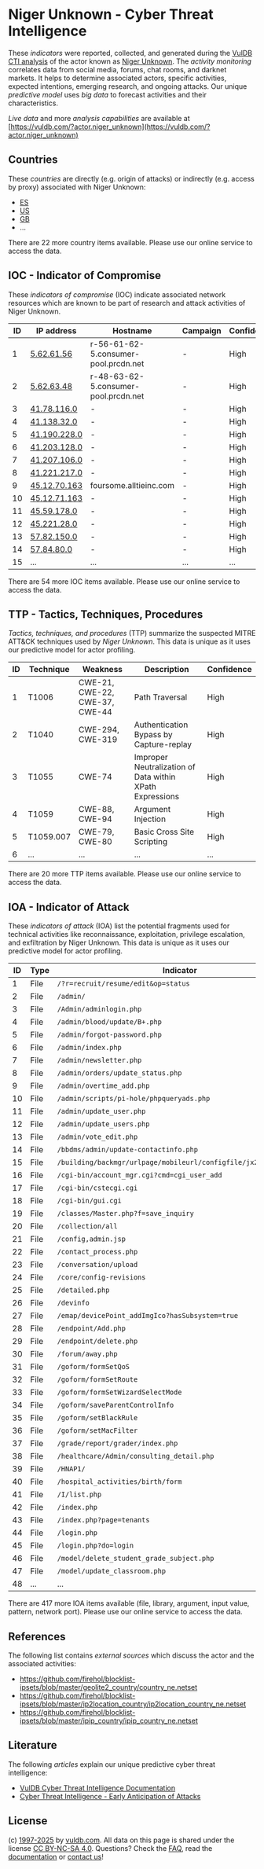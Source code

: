 # Niger Unknown - Cyber Threat Intelligence

These _indicators_ were reported, collected, and generated during the [VulDB CTI analysis](https://vuldb.com/?kb.cti) of the actor known as [Niger Unknown](https://vuldb.com/?actor.niger_unknown). The _activity monitoring_ correlates data from social media, forums, chat rooms, and darknet markets. It helps to determine associated actors, specific activities, expected intentions, emerging research, and ongoing attacks. Our unique _predictive model_ uses _big data_ to forecast activities and their characteristics.

_Live data_ and more _analysis capabilities_ are available at [https://vuldb.com/?actor.niger_unknown](https://vuldb.com/?actor.niger_unknown)

## Countries

These _countries_ are directly (e.g. origin of attacks) or indirectly (e.g. access by proxy) associated with Niger Unknown:

* [ES](https://vuldb.com/?country.es)
* [US](https://vuldb.com/?country.us)
* [GB](https://vuldb.com/?country.gb)
* ...

There are 22 more country items available. Please use our online service to access the data.

## IOC - Indicator of Compromise

These _indicators of compromise_ (IOC) indicate associated network resources which are known to be part of research and attack activities of Niger Unknown.

ID | IP address | Hostname | Campaign | Confidence
-- | ---------- | -------- | -------- | ----------
1 | [5.62.61.56](https://vuldb.com/?ip.5.62.61.56) | r-56-61-62-5.consumer-pool.prcdn.net | - | High
2 | [5.62.63.48](https://vuldb.com/?ip.5.62.63.48) | r-48-63-62-5.consumer-pool.prcdn.net | - | High
3 | [41.78.116.0](https://vuldb.com/?ip.41.78.116.0) | - | - | High
4 | [41.138.32.0](https://vuldb.com/?ip.41.138.32.0) | - | - | High
5 | [41.190.228.0](https://vuldb.com/?ip.41.190.228.0) | - | - | High
6 | [41.203.128.0](https://vuldb.com/?ip.41.203.128.0) | - | - | High
7 | [41.207.106.0](https://vuldb.com/?ip.41.207.106.0) | - | - | High
8 | [41.221.217.0](https://vuldb.com/?ip.41.221.217.0) | - | - | High
9 | [45.12.70.163](https://vuldb.com/?ip.45.12.70.163) | foursome.alltieinc.com | - | High
10 | [45.12.71.163](https://vuldb.com/?ip.45.12.71.163) | - | - | High
11 | [45.59.178.0](https://vuldb.com/?ip.45.59.178.0) | - | - | High
12 | [45.221.28.0](https://vuldb.com/?ip.45.221.28.0) | - | - | High
13 | [57.82.150.0](https://vuldb.com/?ip.57.82.150.0) | - | - | High
14 | [57.84.80.0](https://vuldb.com/?ip.57.84.80.0) | - | - | High
15 | ... | ... | ... | ...

There are 54 more IOC items available. Please use our online service to access the data.

## TTP - Tactics, Techniques, Procedures

_Tactics, techniques, and procedures_ (TTP) summarize the suspected MITRE ATT&CK techniques used by _Niger Unknown_. This data is unique as it uses our predictive model for actor profiling.

ID | Technique | Weakness | Description | Confidence
-- | --------- | -------- | ----------- | ----------
1 | T1006 | CWE-21, CWE-22, CWE-37, CWE-44 | Path Traversal | High
2 | T1040 | CWE-294, CWE-319 | Authentication Bypass by Capture-replay | High
3 | T1055 | CWE-74 | Improper Neutralization of Data within XPath Expressions | High
4 | T1059 | CWE-88, CWE-94 | Argument Injection | High
5 | T1059.007 | CWE-79, CWE-80 | Basic Cross Site Scripting | High
6 | ... | ... | ... | ...

There are 20 more TTP items available. Please use our online service to access the data.

## IOA - Indicator of Attack

These _indicators of attack_ (IOA) list the potential fragments used for technical activities like reconnaissance, exploitation, privilege escalation, and exfiltration by Niger Unknown. This data is unique as it uses our predictive model for actor profiling.

ID | Type | Indicator | Confidence
-- | ---- | --------- | ----------
1 | File | `/?r=recruit/resume/edit&op=status` | High
2 | File | `/admin/` | Low
3 | File | `/Admin/adminlogin.php` | High
4 | File | `/admin/blood/update/B+.php` | High
5 | File | `/admin/forgot-password.php` | High
6 | File | `/admin/index.php` | High
7 | File | `/admin/newsletter.php` | High
8 | File | `/admin/orders/update_status.php` | High
9 | File | `/admin/overtime_add.php` | High
10 | File | `/admin/scripts/pi-hole/phpqueryads.php` | High
11 | File | `/admin/update_user.php` | High
12 | File | `/admin/update_users.php` | High
13 | File | `/admin/vote_edit.php` | High
14 | File | `/bbdms/admin/update-contactinfo.php` | High
15 | File | `/building/backmgr/urlpage/mobileurl/configfile/jx2_config.ini` | High
16 | File | `/cgi-bin/account_mgr.cgi?cmd=cgi_user_add` | High
17 | File | `/cgi-bin/cstecgi.cgi` | High
18 | File | `/cgi-bin/gui.cgi` | High
19 | File | `/classes/Master.php?f=save_inquiry` | High
20 | File | `/collection/all` | High
21 | File | `/config,admin.jsp` | High
22 | File | `/contact_process.php` | High
23 | File | `/conversation/upload` | High
24 | File | `/core/config-revisions` | High
25 | File | `/detailed.php` | High
26 | File | `/devinfo` | Medium
27 | File | `/emap/devicePoint_addImgIco?hasSubsystem=true` | High
28 | File | `/endpoint/Add.php` | High
29 | File | `/endpoint/delete.php` | High
30 | File | `/forum/away.php` | High
31 | File | `/goform/formSetQoS` | High
32 | File | `/goform/formSetRoute` | High
33 | File | `/goform/formSetWizardSelectMode` | High
34 | File | `/goform/saveParentControlInfo` | High
35 | File | `/goform/setBlackRule` | High
36 | File | `/goform/setMacFilter` | High
37 | File | `/grade/report/grader/index.php` | High
38 | File | `/healthcare/Admin/consulting_detail.php` | High
39 | File | `/HNAP1/` | Low
40 | File | `/hospital_activities/birth/form` | High
41 | File | `/I/list.php` | Medium
42 | File | `/index.php` | Medium
43 | File | `/index.php?page=tenants` | High
44 | File | `/login.php` | Medium
45 | File | `/login.php?do=login` | High
46 | File | `/model/delete_student_grade_subject.php` | High
47 | File | `/model/update_classroom.php` | High
48 | ... | ... | ...

There are 417 more IOA items available (file, library, argument, input value, pattern, network port). Please use our online service to access the data.

## References

The following list contains _external sources_ which discuss the actor and the associated activities:

* https://github.com/firehol/blocklist-ipsets/blob/master/geolite2_country/country_ne.netset
* https://github.com/firehol/blocklist-ipsets/blob/master/ip2location_country/ip2location_country_ne.netset
* https://github.com/firehol/blocklist-ipsets/blob/master/ipip_country/ipip_country_ne.netset

## Literature

The following _articles_ explain our unique predictive cyber threat intelligence:

* [VulDB Cyber Threat Intelligence Documentation](https://vuldb.com/?kb.cti)
* [Cyber Threat Intelligence - Early Anticipation of Attacks](https://www.scip.ch/en/?labs.20201022)

## License

(c) [1997-2025](https://vuldb.com/?kb.changelog) by [vuldb.com](https://vuldb.com/?kb.about). All data on this page is shared under the license [CC BY-NC-SA 4.0](https://creativecommons.org/licenses/by-nc-sa/4.0/). Questions? Check the [FAQ](https://vuldb.com/?kb.faq), read the [documentation](https://vuldb.com/?kb) or [contact us](https://vuldb.com/?contact)!

